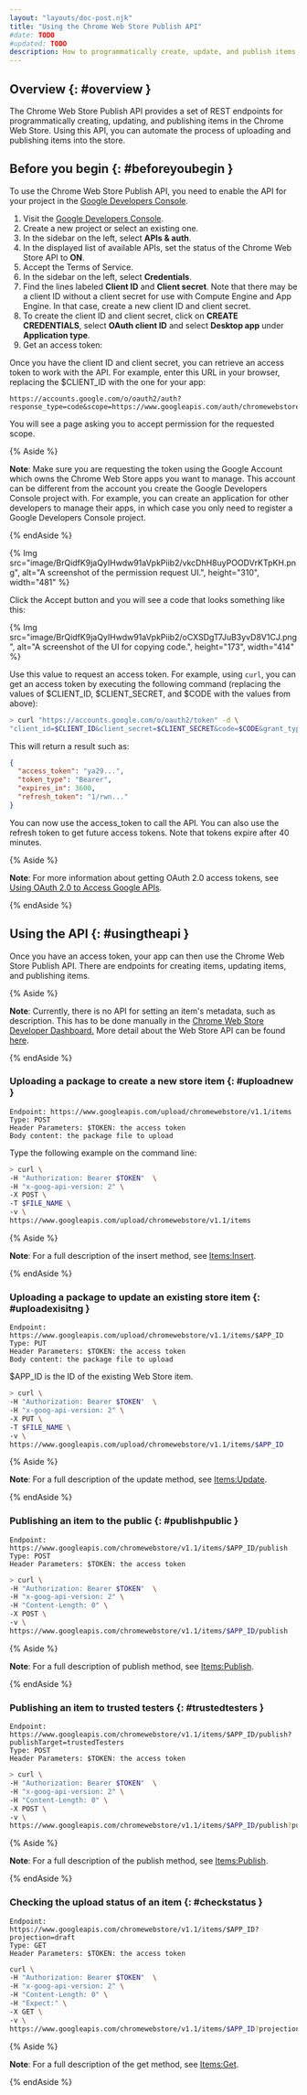 ```yaml
---
layout: "layouts/doc-post.njk"
title: "Using the Chrome Web Store Publish API"
#date: TODO
#updated: TODO
description: How to programmatically create, update, and publish items in the Chrome Web Store.
---
```


## Overview {: #overview }

The Chrome Web Store Publish API provides a set of REST endpoints for programmatically creating,
updating, and publishing items in the Chrome Web Store. Using this API, you can automate the process
of uploading and publishing items into the store.

## Before you begin {: #beforeyoubegin }

To use the Chrome Web Store Publish API, you need to enable the API for your project in the [Google
Developers Console][1].

1.  Visit the [Google Developers Console][1].
2.  Create a new project or select an existing one.
3.  In the sidebar on the left, select **APIs & auth**.
4.  In the displayed list of available APIs, set the status of the Chrome Web Store API to **ON**.
5.  Accept the Terms of Service.
6.  In the sidebar on the left, select **Credentials**.
7.  Find the lines labeled **Client ID** and **Client secret**. Note that there may be a client ID
    without a client secret for use with Compute Engine and App Engine. In that case, create a new
    client ID and client secret.
8.  To create the client ID and client secret, click on **CREATE CREDENTIALS**, select **OAuth client ID** and select **Desktop app** under **Application type**.
9.  Get an access token:

Once you have the client ID and client secret, you can retrieve an access token to work with the
API. For example, enter this URL in your browser, replacing the \$CLIENT_ID with the one for your
app:

```text
https://accounts.google.com/o/oauth2/auth?response_type=code&scope=https://www.googleapis.com/auth/chromewebstore&client_id=$CLIENT_ID&redirect_uri=urn:ietf:wg:oauth:2.0:oob
```

You will see a page asking you to accept permission for the requested scope.

{% Aside %}

**Note**: Make sure you are requesting the token using the Google Account which owns the Chrome Web
Store apps you want to manage. This account can be different from the account you create the Google
Developers Console project with. For example, you can create an application for other developers to
manage their apps, in which case you only need to register a Google Developers Console project.

{% endAside %}

{% Img src="image/BrQidfK9jaQyIHwdw91aVpkPiib2/vkcDhH8uyPOODVrKTpKH.png",
       alt="A screenshot of the permission request UI.", height="310", width="481" %}

Click the Accept button and you will see a code that looks something like this:

{% Img src="image/BrQidfK9jaQyIHwdw91aVpkPiib2/oCXSDgT7JuB3yvD8V1CJ.png", alt="A screenshot of the UI for copying code.", height="173", width="414" %}

Use this value to request an access token. For example, using `curl`, you can get an access token by
executing the following command (replacing the values of $CLIENT_ID, $CLIENT_SECRET, and \$CODE
with the values from above):

```bash
> curl "https://accounts.google.com/o/oauth2/token" -d \
"client_id=$CLIENT_ID&client_secret=$CLIENT_SECRET&code=$CODE&grant_type=authorization_code&redirect_uri=urn:ietf:wg:oauth:2.0:oob"
```

This will return a result such as:

```json
{
  "access_token": "ya29...",
  "token_type": "Bearer",
  "expires_in": 3600,
  "refresh_token": "1/rwn..."
}
```

You can now use the access_token to call the API. You can also use the refresh token to get future
access tokens. Note that tokens expire after 40 minutes.

{% Aside %}

**Note**: For more information about getting OAuth 2.0 access tokens, see [Using OAuth 2.0 to Access
Google APIs][3].

{% endAside %}

## Using the API {: #usingtheapi }

Once you have an access token, your app can then use the Chrome Web Store Publish API. There are
endpoints for creating items, updating items, and publishing items.

{% Aside %}

**Note**: Currently, there is no API for setting an item's metadata, such as description. This has
to be done manually in the [Chrome Web Store Developer Dashboard.][4] More detail about the Web
Store API can be found [here][5].

{% endAside %}

### Uploading a package to create a new store item {: #uploadnew }

```text
Endpoint: https://www.googleapis.com/upload/chromewebstore/v1.1/items
Type: POST
Header Parameters: $TOKEN: the access token
Body content: the package file to upload
```

Type the following example on the command line:

```bash
> curl \
-H "Authorization: Bearer $TOKEN"  \
-H "x-goog-api-version: 2" \
-X POST \
-T $FILE_NAME \
-v \
https://www.googleapis.com/upload/chromewebstore/v1.1/items
```

{% Aside %}

**Note**: For a full description of the insert method, see [Items:Insert][6].

{% endAside %}

### Uploading a package to update an existing store item {: #uploadexisitng }

```text
Endpoint: https://www.googleapis.com/upload/chromewebstore/v1.1/items/$APP_ID
Type: PUT
Header Parameters: $TOKEN: the access token
Body content: the package file to upload
```

\$APP_ID is the ID of the existing Web Store item.

```bash
> curl \
-H "Authorization: Bearer $TOKEN"  \
-H "x-goog-api-version: 2" \
-X PUT \
-T $FILE_NAME \
-v \
https://www.googleapis.com/upload/chromewebstore/v1.1/items/$APP_ID
```

{% Aside %}

**Note**: For a full description of the update method, see [Items:Update][7].

{% endAside %}

### Publishing an item to the public {: #publishpublic }

```text
Endpoint: https://www.googleapis.com/chromewebstore/v1.1/items/$APP_ID/publish
Type: POST
Header Parameters: $TOKEN: the access token
```

```bash
> curl \
-H "Authorization: Bearer $TOKEN"  \
-H "x-goog-api-version: 2" \
-H "Content-Length: 0" \
-X POST \
-v \
https://www.googleapis.com/chromewebstore/v1.1/items/$APP_ID/publish
```

{% Aside %}

**Note**: For a full description of publish method, see [Items:Publish][8].

{% endAside %}

### Publishing an item to trusted testers {: #trustedtesters }

```text
Endpoint: https://www.googleapis.com/chromewebstore/v1.1/items/$APP_ID/publish?publishTarget=trustedTesters
Type: POST
Header Parameters: $TOKEN: the access token
```

```bash
> curl \
-H "Authorization: Bearer $TOKEN"  \
-H "x-goog-api-version: 2" \
-H "Content-Length: 0" \
-X POST \
-v \
https://www.googleapis.com/chromewebstore/v1.1/items/$APP_ID/publish?publishTarget=trustedTesters
```

{% Aside %}

**Note**: For a full description of the publish method, see [Items:Publish][9].

{% endAside %}

### Checking the upload status of an item {: #checkstatus }

```text
Endpoint: https://www.googleapis.com/chromewebstore/v1.1/items/$APP_ID?projection=draft
Type: GET
Header Parameters: $TOKEN: the access token
```

```bash
curl \
-H "Authorization: Bearer $TOKEN"  \
-H "x-goog-api-version: 2" \
-H "Content-Length: 0" \
-H "Expect:" \
-X GET \
-v \
https://www.googleapis.com/chromewebstore/v1.1/items/$APP_ID?projection=draft
```

{% Aside %}

**Note**: For a full description of the get method, see [Items:Get][10].

{% endAside %}

[1]: https://console.developers.google.com
[3]: https://developers.google.com/accounts/docs/OAuth2
[4]: https://chrome.google.com/webstore/developer/dashboard
[5]: /docs/webstore/api_index
[6]: /docs/webstore/webstore_api/items/insert
[7]: /docs/webstore/webstore_api/items/update
[8]: /docs/webstore/webstore_api/items/publish
[9]: /docs/webstore/webstore_api/items/publish
[10]: /docs/webstore/webstore_api/items/get
